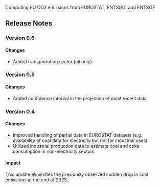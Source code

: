 Computing EU CO2 emissions from EUROSTAT, ENTSOG, and ENTSOE

## Release Notes

### Version 0.6
#### Changes
- Added transportation sector (oil only)


### Version 0.5
#### Changes
- Added confidence interval in the projection of most recent data

### Version 0.4

#### Changes
- Improved handling of partial data in EUROSTAT datasets (e.g., availability of coal data for electricity but not for industrial uses)
- Utilized industrial production data to estimate coal and coke consumption in non-electricity sectors

#### Impact
This update eliminates the previously observed sudden drop in coal emissions at the end of 2023.
